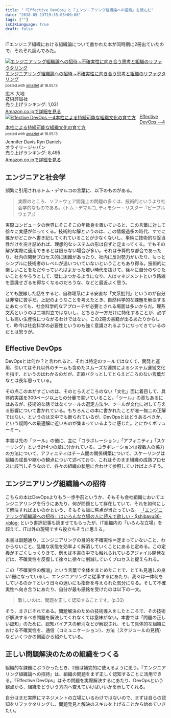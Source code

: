 ```yaml
---
title: "『Effective DevOps』と『エンジニアリング組織論への招待』を読んだ"
date: "2018-05-13T19:35:05+09:00"
tags: [""]
isCJKLanguage: true
draft: false
---
```


ITエンジニア組織における組織論について書かれた本が同時期に2冊出ていたので、それぞれ読んでみた。

<div class="amazlet-box" style="margin-bottom:0px;"><div class="amazlet-image" style="float:left;margin:0px 12px 1px 0px;"><a href="http://www.amazon.co.jp/exec/obidos/ASIN/4774196053/diary081213-22/ref=nosim/" name="amazletlink" target="_blank"><img src="https://images-fe.ssl-images-amazon.com/images/I/51zMvVL4MeL._SL160_.jpg" alt="エンジニアリング組織論への招待 ~不確実性に向き合う思考と組織のリファクタリング" style="border: none;" /></a></div><div class="amazlet-info" style="line-height:120%; margin-bottom: 10px"><div class="amazlet-name" style="margin-bottom:10px;line-height:120%"><a href="http://www.amazon.co.jp/exec/obidos/ASIN/4774196053/diary081213-22/ref=nosim/" name="amazletlink" target="_blank">エンジニアリング組織論への招待 ~不確実性に向き合う思考と組織のリファクタリング</a><div class="amazlet-powered-date" style="font-size:80%;margin-top:5px;line-height:120%">posted with <a href="http://www.amazlet.com/" title="amazlet" target="_blank">amazlet</a> at 18.05.13</div></div><div class="amazlet-detail">広木 大地 <br />技術評論社 <br />売り上げランキング: 1,031<br /></div><div class="amazlet-sub-info" style="float: left;"><div class="amazlet-link" style="margin-top: 5px"><a href="http://www.amazon.co.jp/exec/obidos/ASIN/4774196053/diary081213-22/ref=nosim/" name="amazletlink" target="_blank">Amazon.co.jpで詳細を見る</a></div></div></div><div class="amazlet-footer" style="clear: left"></div></div>


<div class="amazlet-box" style="margin-bottom:0px;"><div class="amazlet-image" style="float:left;margin:0px 12px 1px 0px;"><a href="http://www.amazon.co.jp/exec/obidos/ASIN/4873118352/diary081213-22/ref=nosim/" name="amazletlink" target="_blank"><img src="https://images-fe.ssl-images-amazon.com/images/I/51hSE7AENQL._SL160_.jpg" alt="Effective DevOps ―4本柱による持続可能な組織文化の育て方" style="border: none;" /></a></div><div class="amazlet-info" style="line-height:120%; margin-bottom: 10px"><div class="amazlet-name" style="margin-bottom:10px;line-height:120%"><a href="http://www.amazon.co.jp/exec/obidos/ASIN/4873118352/diary081213-22/ref=nosim/" name="amazletlink" target="_blank">Effective DevOps ―4本柱による持続可能な組織文化の育て方</a><div class="amazlet-powered-date" style="font-size:80%;margin-top:5px;line-height:120%">posted with <a href="http://www.amazlet.com/" title="amazlet" target="_blank">amazlet</a> at 18.05.13</div></div><div class="amazlet-detail">Jennifer Davis Ryn Daniels <br />オライリージャパン <br />売り上げランキング: 8,495<br /></div><div class="amazlet-sub-info" style="float: left;"><div class="amazlet-link" style="margin-top: 5px"><a href="http://www.amazon.co.jp/exec/obidos/ASIN/4873118352/diary081213-22/ref=nosim/" name="amazletlink" target="_blank">Amazon.co.jpで詳細を見る</a></div></div></div><div class="amazlet-footer" style="clear: left"></div></div>

## エンジニアと社会学

頻繁に引用されるトム・デマルコの言葉に、以下のものがある。

> 実際のところ、ソフトウェア開発上の問題の多くは、技術的というより社会学的なものである。（トム・デマルコ, ティモシー・リスター『ピープルウェア』）

実際コンピュータの世界にそこそこの年数身を置いていると、この言葉に対して徐々に実感が伴ってくる。技術的な解というのは、この情報過多の時代、すでに誰かがどこかへ書き記してくれていることが少なくないし、単純に技術的な妥当性だけを突き詰めれば、理想的なシステムの形は自ずと定まってくる。でもその解が実際に適用できるとは限らない場合が多い。それは予算的な都合であったり、社内の開発プロセス的に困難があったり、社内に反対勢力がいたり、もっとシンプルに技術者のレベルが追いついていないということもあり得る。技術的に楽しいことをただやっていればよかった若い時代を抜けて、徐々に自分のやりたいことをやろうとして、壁にぶつかるようになり、人はマネジメントという路線を意識せざるを得なくなるのだろうな、などと最近よく思う。

とても脱線した話をすると、自称理系による安直な「文系批判」というのが自分は非常に苦手だ。上記のようなことを考えたとき、自然科学的な課題を解決するにあたっても、社会科学的なアプローチが必要とされる場面は多いからだ。理系文系というのは二項対立ではないし、どちらか一方だけに特化することが、必ずしも高い生産性につながるわけではない。この2冊の書籍が出るあたりからして、昨今は社会科学の必要性というのも強く意識されるようになってきているのだとは思うが。

## Effective DevOps

DevOpsとは何か？と言われると、それは特定のツールではなくて、開発と運用、引いてはそれ以外のチームも含めたスムーズな連携によるシステム運営文化を指す、というのはわかるのだが、正直バクっとしてとらえどころのない言葉だなとは長年思っている。

その点この本がすごいのは、そのとらえどころのない「文化」面に着目して、具体的実践を300ページ以上もの分量で書いていること。「ツール」の章もあるにはあるが、技術的な話ではなくツールの選定方法や、ツールが文化に対して与える影響について書かれている。もちろんこの本に書かれたことが唯一無二の正解ではない、というのは文中でも断られているが、DevOpsとはどうあるべきか、という疑問への最適解に近いものが集まっているように感じた。とにかくボリューミー。

本書は先の「ツール」の他に、主に「コラボレーション」「アフィニティ」「スケーリング」という計4つの章に分かれている。コラボレーションは複数人の協力の方法について、アフィニティはチーム間の関係構築について、スケーリングは組織の成長や縮小の観点について述べており、これはそのまま組織の成熟プロセスに該当しそうなので、各々の組織の状態に合わせて参照していけばよさそう。

## エンジニアリング組織論への招待

こちらの本はDevOpsよりもう一歩手前というか、そもそも会社組織においてエンジニアリングを行うにあたり、何が問題として存在していて、それを如何にして解決すればよいのかという、そもそも論に焦点が当たっている。 [「エンジニアリング組織論への招待」はいろんな立場の人に読んで欲しい - $shibayu36->blog;](http://blog.shibayu36.org/entry/2018/03/27/193000) という書評記事も読ませてもらったが、IT組織内の「いろんな立場」を超えて、IT以外の現場ですら役立ちそうに思える。

本書は副題通り、エンジニアリングの目的を不確実性＝定まっていないこと、わからないこと、乱雑な状態を効率よく解消していくことにあると定める。この定義がすごくしっくりきて、例えば本書の中でも触れられているアジャイル開発などは、不確実性を反復して徐々に徐々に削減していくプロセスと捉えられる。

この「不確実性の解消」という言葉で全体をまとめたことで、とても見通しの良い1冊になっているし、エンジニアリングに従事するにあたり、我々は一体何をしているのか？という日々の迷いにも指針を与えられた気分になる。そして不確実性へ向き合うにあたり、自分が最も感銘を受けたのは以下の一文。

> 難しいのは、問題を正しく認知することです。(p.33)

そう、まさにそれである。問題解決のための技術導入をしたところで、その技術が解決するべき問題を解決してくれなくては意味がない。本書では「問題の正しい認知」のために、認知バイアスの解消などが解説され、そして具体的な組織における不確実性を、通信（コミュニケーション）、方法（スケジュールの見積）などいくつかの側面から紹介している。

## 正しい問題解決のための組織をつくる

組織的な課題にぶつかったとき、2冊は補完的に使えるように思う。『エンジニアリング組織論への招待』は、組織の問題をまず正しく認知することに活用できる。『Effective DevOps』はその問題を実際解決するにあたり、DevOpsという観点から、組織をどういう方向へ変えていけばいいかを示してくれる。

自分はまだ実際にマネジメントの立場にいるわけではないので、まずは自らの認知をリファクタリングし、問題発見と解決のスキルを上げることから始めていきたい。
